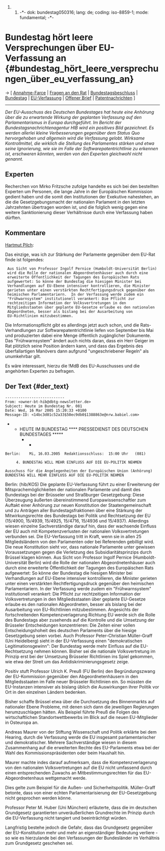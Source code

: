 1.  1.  -\*- dok: bundestag050316; lang: de; coding: iso-8859-1; mode:
        fundamental; -\*-

# Bundestag hört leere Versprechungen über EU-Verfassung an {#bundestag_hört_leere_versprechungen_über_eu_verfassung_an}

-\> \[ [ Annahme-Farce](Cons050307De "wikilink") \| [ Fragen an den
Rat](LtrFfiiCons050308De "wikilink") \| [
Bundestagsbeschluss](Bundestag050217De "wikilink") \| [
Bundestag](BundestagDe "wikilink") \| [
EU-Verfassung](EuKonstit040618De "wikilink") \| [ Offener
Brief](OpenLtrOrg050307De "wikilink") \| [
Patentnachrichten](SwpatcninoDe "wikilink") \]

------------------------------------------------------------------------

*Der EU-Ausschuss des Deutschen Bundestages hat heute eine Anhörung über
die zu erwartende Wirkung der geplanten Verfassung auf den
Parlamentarismus in Europa durchgeführt. Im Bericht der
Bundestagsnachrichtenagentur HIB wird ein positives Bild gezeichnet. Es
werden allerlei kleine Verbesserungen gegenüber dem Status Quo
hervorgehoben und allgemein wird die Verfassung gelobt. Wirksame
Kontrollmittel, die wirklich die Stellung des Parlamentes stärken und
etwa seine Ignorierung, wie sie im Falle der Softwarepatentrichtlinie zu
erkennen ist, erschweren könnten, werden von den Experten gleichwohl
nicht genannt.*

## Experten

Recherchen von Mirko Fritzsche zufolge handelte es sich bei den
bestellten Experten um Personen, die lange Jahre in der Europäischen
Kommission gedient haben und die somit den Institutionen der Exekutive
nahestehen, an die die Gesetzgebungsmacht der nationalen Parlament in
den letzten Jahrzehnten übertragen worden ist, und die folglich wenig
gegen eine weitere Sanktionierung dieser Verhältnisse durch eine
Verfassung haben dürften.

## Kommentare

[ Hartmut Pilch](HartmutPilchDe "wikilink"):

Das einzige, was ich zur Stärkung der Parlamente gegenüber dem EU-Rat
finde ist folgendes:

` Aus Sicht von Professor Ingolf Pernice (Humboldt-Universität Berlin)`\
` wird die Rolle der nationalen Abgeordnetenhäuser auch durch eine`\
` erweiterte Öffentlichkeit der Tagungen des Europäischen Rats`\
` aufgewertet: So könne der Bundestag die hiesigen Minister bei`\
` Verhandlungen auf EU-Ebene intensiver kontrollieren, die Minister`\
` gerieten unter einen verstärkten Rechtfertigungsdruck gegenüber den`\
` heimischen Parlamentariern.  In der Verfassung werde zudem ein`\
` "Frühwarnsystem" institutionell verankert: Die Pflicht zur`\
` rechtzeitigen Information der Volksvertretungen in den`\
` Mitgliedsstaaten über geplante EU-Gesetze erlaube es den nationalen`\
` Abgeordneten, besser als bislang bei der Ausarbeitung von`\
` EU-Richtlinien mitzubestimmen.`

Die Informationspflicht gibt es allerdings jetzt auch schon, und die
Rats-Verhandlungen zur Softwarepatentrichtlinie liefen von September bis
Mai und produzierten dabei eine Menge öffentlich zugänglicher Dokumente.
Das \"Frühwarnsystem\" ändert auch nichts daran, dass ein Herr Geiger im
Rat plötzlich seine Position ändern kann, und dass das Ergebnis des
überfallartigen Manövers dann aufgrund \"ungeschriebener Regeln\" als
unumkehrbar gilt.

Es wäre interessant, hierzu die !MdB des EU-Ausschusses und die
angehörten Experten zu befragen.

## Der Text {#der_text}

`---------------------------`\
`From: <owner-bt-hib@dbtg-newsletter.de>`\
`Subject: Heute im Bundestag Nr. 081`\
`Date: Wed, 16 Mar 2005 15:20:33 +0100`\
`Message-ID: <14bc3d01c52a33$50ec9db0$1388863e@nrw.babiel.com>`

-   -   HEUTE IM BUNDESTAG \*\*\*\* PRESSEDIENST DES DEUTSCHEN
        BUNDESTAGES \*\*\*\*\*
        -   -   

`Berlin:    Mi, 16.03.2005  Redaktionsschluss:  15:00 Uhr   (081)`

`     4. BUNDESTAG WILL MEHR EINFLUSS AUF DIE EU-POLITIK NEHMEN`

`Ausschuss für die Angelegenheiten der Europäischen Union (Anhörung)`\
`BUNDESTAG WILL MEHR EINFLUSS AUF DIE EU-POLITIK NEHMEN`

Berlin: (hib/KOS) Die geplante EU-Verfassung führt zu einer Erweiterung
der Mitsprachemöglichkeiten der nationalen Parlamente und damit des
Bundestags bei der Brüsseler und Straßburger Gesetzgebung: Diese
Überzeugung äußerten übereinstimmend Europawissenschaftler zum Auftakt
einer Anhörung zur neuen Konstitution der Staatengemeinschaft und zu
Anträgen aller Bundestagsfraktionen über eine Stärkung der
Mitwirkungsrechte des Bundestags bei Politik und Rechtsetzung der EU
(15/4900, 15/4939, 15/4925, 15/4716, 15/4936 und 15/4937). Allerdings
wiesen einzelne Sachverständige darauf hin, dass der wachsende Einfluss
der EU auch mit Kompetenzverlusten der nationalen Volksvertretungen
verbunden sei. Die EU-Verfassung tritt in Kraft, wenn sie in allen 25
Mitgliedsländern von den Parlamenten oder bei Referenden gebilligt wird.
Die neue Konstitution sieht vor, dass nationale Parlamente unter
gewissen Voraussetzungen gegen die Verletzung des Subsidiaritätsprinzips
durch Brüssel klagen können. Aus Sicht von Professor Ingolf Pernice
(Humboldt-Universität Berlin) wird die Rolle der nationalen
Abgeordnetenhäuser auch durch eine erweiterte Öffentlichkeit der
Tagungen des Europäischen Rats aufgewertet: So könne der Bundestag die
hiesigen Minister bei Verhandlungen auf EU-Ebene intensiver
kontrollieren, die Minister gerieten unter einen verstärkten
Rechtfertigungsdruck gegenüber den heimischen Parlamentariern. In der
Verfassung werde zudem ein \"Frühwarnsystem\" institutionell verankert:
Die Pflicht zur rechtzeitigen Information der Volksvertretungen in den
Mitgliedsstaaten über geplante EU-Gesetze erlaube es den nationalen
Abgeordneten, besser als bislang bei der Ausarbeitung von EU-Richtlinien
mitzubestimmen. Angesichts der fortschreitenden Kompetenzverlagerung
Richtung EU werde sich die Rolle des Bundestags aber zusehends auf die
Kontrolle und die Umsetzung der Brüsseler Entscheidungen konzentrieren:
Die Zeiten einer vollen Entscheidungshoheit des deutschen Parlaments
über die hiesige Gesetzgebung seien vorbei. Auch Professor
Peter-Christian Müller-Graff (Uni Heidelberg) sieht in der EU-Verfassung
einen \"demokratischen Legitimationsgewinn\": Der Bundestag werde mehr
Einfluss auf die EU-Rechtsetzung nehmen können. Bisher sei die nationale
Volksvertretung im Prinzip erst bei der Umsetzung Brüsseler Richtlinien
ins Spiel gekommen, wie etwa der Streit um das
Antidiskriminierungsgesetz zeige.

Positiv stuft Professor Ulrich K. Preuß (FU Berlin) den Begründungszwang
der EU-Kommission gegenüber den Abgeordnetenhäusern in den
Mitgliedsstaaten im Falle neuer Brüsseler Richtlinien ein. So müssten
die EU-Instanzen intensiver als bislang üblich die Auswirkungen ihrer
Politik vor Ort in den einzelnen Ländern bedenken.

Bisher schaffe Brüssel etwa über die Durchsetzung des Binnenmarkts auf
nationaler Ebene Probleme, mit denen sich dann die jeweiligen
Regierungen herumzuschlagen hätten. Als Beispiel führte Preuß die Folgen
des wirtschaftlichen Standortwettbewerbs im Blick auf die neuen
EU-Mitglieder in Osteuropa an.

Andreas Maurer von der Stiftung Wissenschaft und Politik erklärte bei
dem Hearing, durch die Verfassung werde die EU insgesamt
parlamentarischer und demokratischer. Mehrere Sachverständige wiesen in
diesem Zusammenhang auf die erweiterten Rechte des EU-Parlaments etwa
bei der Wahl des Kommissionspräsidenten oder beim Haushalt hin.

Maurer machte indes darauf aufmerksam, dass die Kompetenzverlagerung von
den nationalen Volksvertretungen auf die EU nicht umfassend durch einen
entsprechenden Zuwachs an Mitbestimmungsrechten für das
EU-Abgeordnetenhaus wettgemacht werde.

Dies gelte zum Beispiel für die Außen- und Sicherheitspolitik.
Müller-Graff betonte, dass von einer echten Parlamentarisierung der
EU-Gesetzgebung nicht gesprochen werden könne.

Professor Peter M. Huber (Uni München) erläuterte, dass die im deutschen
Grundgesetz garantierten unveräußerlichen Grundrechte im Prinzip durch
die EU-Verfassung nicht tangiert und beeinträchtigt würden.

Langfristig bestehe jedoch die Gefahr, dass das Grundgesetz gegenüber
der EU-Konstitution mehr und mehr an eigenständiger Bedeutung verliere -
so wie es hierzulande bei den Verfassungen der Bundesländer im
Verhältnis zum Grundgesetz geschehen sei.
